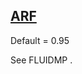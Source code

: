 ## [ARF](https://help.hexagonmi.com/bundle/MSC_Nastran_2022.4/page/Nastran_Combined_Book/qrg/parameters/TOC.ARF.xhtml)

Default = 0.95

See  FLUIDMP .

